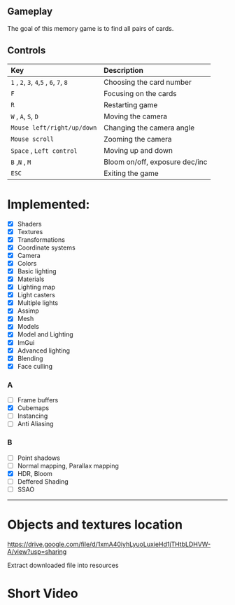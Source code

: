 
## Gameplay
The goal of this memory game is to find all pairs of cards.

## Controls
| Key                                                                     | Description                    |
|:------------------------------------------------------------------------|:-------------------------------|
| ```1``` , ```2```, ```3```, ```4```,```5``` , ```6```, ```7```, ```8``` | Choosing the card number       |
| ```F```                                                                 | Focusing on the cards          |
| ```R```                                                                 | Restarting game                |
| ```W``` , ```A```, ```S```, ```D```                                     | Moving the camera              |
| ```Mouse left/right/up/down```                                          | Changing the camera angle      |
| ```Mouse scroll```                                                      | Zooming the camera             |
| ```Space``` , ```Left control```                                        | Moving up and down             |
| ```B``` ,```N``` , ```M```                                              | Bloom on/off, exposure dec/inc |
| ```ESC```                                                               | Exiting the game               |

# Implemented:
- [x] Shaders
- [x] Textures
- [x] Transformations
- [x] Coordinate systems
- [x] Camera
- [x] Colors
- [x] Basic lighting
- [x] Materials
- [x] Lighting map
- [x] Light casters
- [x] Multiple lights
- [x] Assimp
- [x] Mesh
- [x] Models
- [x] Model and Lighting
- [x] ImGui
- [x] Advanced lighting
- [x] Blending
- [x] Face culling

### A
- [ ] Frame buffers
- [x] Cubemaps
- [ ] Instancing
- [ ] Anti Aliasing

### B
- [ ] Point shadows
- [ ] Normal mapping, Parallax mapping
- [x] HDR, Bloom
- [ ] Deffered Shading
- [ ] SSAO

----------------------------------
# Objects and textures location
https://drive.google.com/file/d/1xmA40iyhLyuoLuxieHd1jTHtbLDHVW-A/view?usp=sharing

Extract downloaded file into resources
# Short Video

